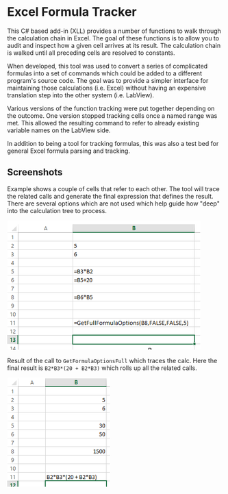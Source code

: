 # Excel Formula Tracker

This C# based add-in (XLL) provides a number of functions to walk through the calculation chain in Excel.  The goal of these functions is to allow you to audit and inspect how a given cell arrives at its result.  The calculation chain is walked  until all preceding cells are resolved to constants.

When developed, this tool was used to convert a series of complicated formulas into a set of commands which could be added to a different program's source code.  The goal was to provide a simpler interface for maintaining those calculations (i.e. Excel) without having an expensive translation step into the other system (i.e. LabView).

Various versions of the function tracking were put together depending on the outcome.  One version stopped tracking cells once a named range was met.  This allowed the resulting command to refer to already existing variable names on the LabView side.

In addition to being a tool for tracking formulas, this was also a test bed for general Excel formula parsing and tracking.

## Screenshots

Example shows a couple of cells that refer to each other.  The tool will trace the related calls and generate the final expression that defines the result.  There are several options which are not used which help guide how "deep" into the calculation tree to process.

![Tracer inputs](/docs/input.png)

Result of the call to `GetFormulaOptionsFull` which traces the calc.  Here the final result is `B2*B3*(20 + B2*B3)` which rolls up all the related calls.

![Tracer outputs](/docs/output.png)
